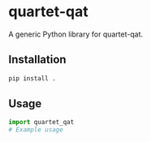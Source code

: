 # quartet-qat

A generic Python library for quartet-qat.

## Installation

```bash
pip install .
```

## Usage

```python
import quartet_qat
# Example usage
``` 